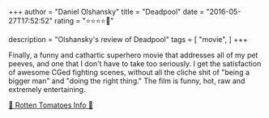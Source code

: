 +++
author = "Daniel Olshansky"
title = "Deadpool"
date = "2016-05-27T17:52:52"
rating = "⭐⭐⭐⭐🌟"

description = "Olshansky's review of Deadpool"
tags = [
    "movie",
]
+++


Finally, a funny and cathartic superhero movie that addresses all of my pet peeves, and one that I don't have to take too seriously. I get the satisfaction of awesome CGed fighting scenes, without all the cliche shit of "being a bigger man" and "doing the right thing." The film is funny, hot, raw and extremely entertaining.

[🍅 Rotten Tomatoes Info 🍅](https://www.rottentomatoes.com//m/deadpool)